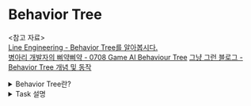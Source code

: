 Behavior Tree
===
<참고 자료>   
[Line Engineering - Behavior Tree를 알아봅시다.](https://engineering.linecorp.com/ko/blog/behavior-tree/)   
[병아리 개발자의 삐약삐약 - 0708 Game AI Behaviour Tree](https://bin-repository.tistory.com/23)
[그냥 그런 블로그 - Behavior Tree 개념 및 동작](https://lifeisforu.tistory.com/327)

<details>
  <summary>Behavior Tree란?</summary>
  
# 1. Behavior Tree란?
[자세한 내용은 Wikipedia](https://en.wikipedia.org/wiki/Behavior_tree_(artificial_intelligence,_robotics_and_control))

- 복잡한 Game AI를 구현할 때 많이 사용
- Behavior Tree를 구현하기 위해 일반적으로 **스택(Stack) 자료 구조**를 사용
- Halo, Bioshock 및 Spore와 같은 다양한 게임에서 광범위하게 사용
- 행동(Behavior)를 트리(tree)구조로 기술
  - 구축이 완료된 Behavior Tree의 데이터 구조는 [DAG](https://en.wikipedia.org/wiki/Directed_acyclic_graph) 또는 [트리](https://en.wikipedia.org/wiki/Tree_(data_structure)) 이다.
- [Unreal Engine](https://docs.unrealengine.com/4.26/ko/InteractiveExperiences/ArtificialIntelligence/BehaviorTrees/)에는 기본 AI로 기능 지원
- 개발 유지 보수가 편리

### 평가 및 탐색 방법
- 평가(어떤 행동을 수행해야 하는지를 찾는 행위) 시, 각 노드는 [깊이 우선 탐색](https://en.wikipedia.org/wiki/Depth-first_search) 으로 평가
- 탐색 결과, 자식 노드에서 부모 노드로 상태가 반환
  - Success: 실행 성공
  - Failure: 실행 실패
  - Running(Continue): 실행 중. 다음 번에 running을 반환한 노드가 다시 호출
- 모든 노드에 평가 기능 여부를 나타내는 active/inactive 상태를 설정 가능
  
  
</details>

<details>
  <summary> Task 설명 </summary>

<br/>
[그냥 그런 블로그 - Behavior Tree 개념 및 동작](https://lifeisforu.tistory.com/327)<br/>
의 내용을 정리했습니다. <br/>
자세한 내용은 위 블로그에서 확인해주세요.<br/>
<br/>
  
# 2. TASK
- BT는 태스크(TASK) 집합으로 구성
- BT는 모든 것을 노드(Node)로 표현
- 보통 Task와 Node 용어를 **같은 의미**로 사용하는 경우가 많음 
- BT의 구현에 따라 조금씩 다르지만, Task의 종류는 크게 4개로 나누어진다.
  - Composite
  - Decorator
  - Condition
  - Action

### Action Task
Action Task는 **실제 행동을 표현하는 단말 노드** 이고, 이것은 항상 **True** 나 **False**를 반환하게 되어 있다.

일반적으로
- Action.OnStart()
- Action.OnUpdate()
- Action.OnEnd()   

와 같은 메소드를 가지는데, **Action.OnUpdate()에서 true나 false를 반환**하면 그 Action의 작업은 끝이 난다.

<스택에서 작동법>
- 처음 올라갈 때 OnStart() 호출
- true나 false를 반환하지 않으면 계속해서 OnUpdate() 호출
- true나 false를 반환하면, 스택에서 빠지면서 OnEnd() 호출


### Composite Task
Composite Task는 우리말로 복합 태스크이다.   
이것은 말 그대로 **여러 개의 자식으로 구성된 Task**이다.   
자주 사용되는 Composite으로는 Select, Sequence 등이 있고, 이러한 Composite의 핵심 용도는 **node의 flow를 제어하는 것**이다.   

기본적으로 node의 실행 순서은
- 위에서 아래로
- 왼쪽에서 오른쪽

이다.

#### Select Composite
- 자식 노드가 **true를 반환**할 때까지 자식 노드를 실행
- 말 그대로 하나를 선택해서 실행

#### Sequence Composite
- 자식 노드가 **false를 반환**할 때까지 자식 노드를 실행
- 말 그대로 순차적 실행

#### Conditional Aborts
- 한국말로 조건부 취소
- 어떤 구현에서는 Reactive Evaluation 이라 한다.
- BT 말단 노드에 존재하는 Action이 true 나 false를 반환하지 않아 계속 OnUpdate()를 호출할 때 외부에서 강제적으로 그 Action을 종료하고 싶을 때 사용

<구성>
- Self: 자신의 하위에 있는 Task를 취소
- Lower Priority: 자신의 오른쪽에 있는 이웃 노드의 흐름을 취소
- Both: Self + Lower Priority

### Decoration Task
- **조건**을 의미
- **하나의 자식**만을 가질 수 있음
  - 조건 만족: 자식을 실행
  - 조건 만족하지 못함: false를 반환
- Probability, TimeOut, CheckEvnet 등에 사용
  
</details>

